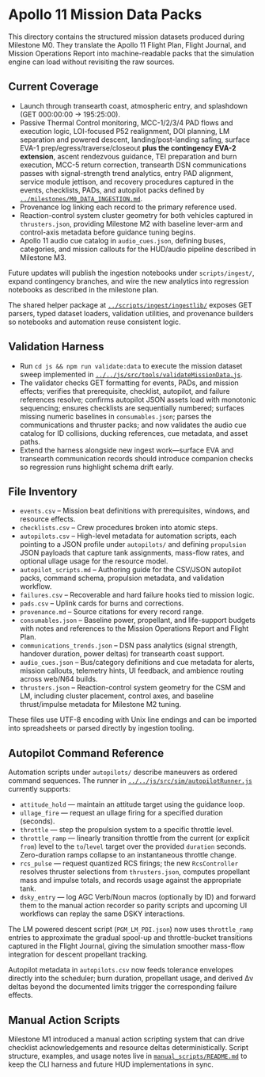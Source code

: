 # Apollo 11 Mission Data Packs

This directory contains the structured mission datasets produced during Milestone M0. They translate the Apollo 11 Flight Plan, Flight Journal, and Mission Operations Report into machine-readable packs that the simulation engine can load without revisiting the raw sources.

## Current Coverage
- Launch through transearth coast, atmospheric entry, and splashdown (GET 000:00:00 → 195:25:00).
- Passive Thermal Control monitoring, MCC-1/2/3/4 PAD flows and execution logic, LOI-focused P52 realignment, DOI planning, LM separation and powered descent, landing/post-landing safing, surface EVA-1 prep/egress/traverse/closeout **plus the contingency EVA-2 extension**, ascent rendezvous guidance, TEI preparation and burn execution, MCC-5 return correction, transearth DSN communications passes with signal-strength trend analytics, entry PAD alignment, service module jettison, and recovery procedures captured in the events, checklists, PADs, and autopilot packs defined by [`../milestones/M0_DATA_INGESTION.md`](../milestones/M0_DATA_INGESTION.md).
- Provenance log linking each record to the primary reference used.
- Reaction-control system cluster geometry for both vehicles captured in `thrusters.json`, providing Milestone M2 with baseline lever-arm and control-axis metadata before guidance tuning begins.
- Apollo 11 audio cue catalog in `audio_cues.json`, defining buses, categories, and mission callouts for the HUD/audio pipeline described in Milestone M3.

Future updates will publish the ingestion notebooks under `scripts/ingest/`, expand contingency branches, and wire the new analytics into regression notebooks as described in the milestone plan.

The shared helper package at [`../scripts/ingest/ingestlib/`](../../scripts/ingest/ingestlib) exposes GET parsers, typed dataset loaders, validation utilities, and provenance builders so notebooks and automation reuse consistent logic.

## Validation Harness

- Run `cd js && npm run validate:data` to execute the mission dataset sweep implemented in [`../../js/src/tools/validateMissionData.js`](../../js/src/tools/validateMissionData.js).
- The validator checks GET formatting for events, PADs, and mission effects; verifies that prerequisite, checklist, autopilot, and failure references resolve; confirms autopilot JSON assets load with monotonic sequencing; ensures checklists are sequentially numbered; surfaces missing numeric baselines in `consumables.json`; parses the communications and thruster packs; and now validates the audio cue catalog for ID collisions, ducking references, cue metadata, and asset paths.
- Extend the harness alongside new ingest work—surface EVA and transearth communication records should introduce companion checks so regression runs highlight schema drift early.

## File Inventory
- `events.csv` – Mission beat definitions with prerequisites, windows, and resource effects.
- `checklists.csv` – Crew procedures broken into atomic steps.
- `autopilots.csv` – High-level metadata for automation scripts, each pointing to a JSON profile under `autopilots/` and
  defining `propulsion` JSON payloads that capture tank assignments, mass-flow rates, and optional ullage usage for the
  resource model.
- `autopilot_scripts.md` – Authoring guide for the CSV/JSON autopilot packs, command schema, propulsion metadata, and
  validation workflow.
- `failures.csv` – Recoverable and hard failure hooks tied to mission logic.
- `pads.csv` – Uplink cards for burns and corrections.
- `provenance.md` – Source citations for every record range.
- `consumables.json` – Baseline power, propellant, and life-support budgets with notes and references to the Mission Operations Report and Flight Plan.
- `communications_trends.json` – DSN pass analytics (signal strength, handover duration, power deltas) for transearth coast support.
- `audio_cues.json` – Bus/category definitions and cue metadata for alerts, mission callouts, telemetry hints, UI feedback, and ambience routing across web/N64 builds.
- `thrusters.json` – Reaction-control system geometry for the CSM and LM, including cluster placement, control axes, and baseline thrust/impulse metadata for Milestone M2 tuning.

These files use UTF-8 encoding with Unix line endings and can be imported into spreadsheets or parsed directly by ingestion tooling.

## Autopilot Command Reference

Automation scripts under `autopilots/` describe maneuvers as ordered command sequences. The runner in [`../../js/src/sim/autopilotRunner.js`](../../js/src/sim/autopilotRunner.js) currently supports:

- `attitude_hold` — maintain an attitude target using the guidance loop.
- `ullage_fire` — request an ullage firing for a specified duration (seconds).
- `throttle` — step the propulsion system to a specific throttle level.
- `throttle_ramp` — linearly transition throttle from the current (or explicit `from`) level to the `to`/`level` target over the provided `duration` seconds. Zero-duration ramps collapse to an instantaneous throttle change.
- `rcs_pulse` — request quantized RCS firings; the new `RcsController` resolves thruster selections from `thrusters.json`, computes propellant mass and impulse totals, and records usage against the appropriate tank.
- `dsky_entry` — log AGC Verb/Noun macros (optionally by ID) and forward them to the manual action recorder so parity scripts and upcoming UI workflows can replay the same DSKY interactions.

The LM powered descent script (`PGM_LM_PDI.json`) now uses `throttle_ramp` entries to approximate the gradual spool-up and throttle-bucket transitions captured in the Flight Journal, giving the simulation smoother mass-flow integration for descent propellant tracking.

Autopilot metadata in `autopilots.csv` now feeds tolerance envelopes directly into the scheduler; burn duration, propellant usage, and derived Δv deltas beyond the documented limits trigger the corresponding failure effects.

## Manual Action Scripts

Milestone M1 introduced a manual action scripting system that can drive checklist acknowledgements and resource deltas deterministically. Script structure, examples, and usage notes live in [`manual_scripts/README.md`](manual_scripts/README.md) to keep the CLI harness and future HUD implementations in sync.
